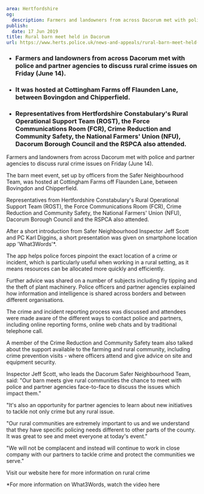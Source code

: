 ```yaml
area: Hertfordshire
og:
  description: Farmers and landowners from across Dacorum met with police and partner agencies to discuss rural crime issues on Friday (June 14).
publish:
  date: 17 Jun 2019
title: Rural barn meet held in Dacorum
url: https://www.herts.police.uk/news-and-appeals/rural-barn-meet-held-in-dacorum-0381d
```

* ### Farmers and landowners from across Dacorum met with police and partner agencies to discuss rural crime issues on Friday (June 14).

 * ### It was hosted at Cottingham Farms off Flaunden Lane, between Bovingdon and Chipperfield.

 * ### Representatives from Hertfordshire Constabulary's Rural Operational Support Team (ROST), the Force Communications Room (FCR), Crime Reduction and Community Safety, the National Farmers' Union (NFU), Dacorum Borough Council and the RSPCA also attended.

Farmers and landowners from across Dacorum met with police and partner agencies to discuss rural crime issues on Friday (June 14).

The barn meet event, set up by officers from the Safer Neighbourhood Team, was hosted at Cottingham Farms off Flaunden Lane, between Bovingdon and Chipperfield.

Representatives from Hertfordshire Constabulary's Rural Operational Support Team (ROST), the Force Communications Room (FCR), Crime Reduction and Community Safety, the National Farmers' Union (NFU), Dacorum Borough Council and the RSPCA also attended.

After a short introduction from Safer Neighbourhood Inspector Jeff Scott and PC Karl Diggins, a short presentation was given on smartphone location app 'What3Words'*.

The app helps police forces pinpoint the exact location of a crime or incident, which is particularly useful when working in a rural setting, as it means resources can be allocated more quickly and efficiently.

Further advice was shared on a number of subjects including fly tipping and the theft of plant machinery. Police officers and partner agencies explained how information and intelligence is shared across borders and between different organisations.

The crime and incident reporting process was discussed and attendees were made aware of the different ways to contact police and partners, including online reporting forms, online web chats and by traditional telephone call.

A member of the Crime Reduction and Community Safety team also talked about the support available to the farming and rural community, including crime prevention visits - where officers attend and give advice on site and equipment security.

Inspector Jeff Scott, who leads the Dacorum Safer Neighbourhood Team, said: "Our barn meets give rural communities the chance to meet with police and partner agencies face-to-face to discuss the issues which impact them."

"It's also an opportunity for partner agencies to learn about new initiatives to tackle not only crime but any rural issue.

"Our rural communities are extremely important to us and we understand that they have specific policing needs different to other parts of the county. It was great to see and meet everyone at today's event."

"We will not be complacent and instead will continue to work in close company with our partners to tackle crime and protect the communities we serve."

Visit our website here for more information on rural crime

*For more information on What3Words, watch the video here
